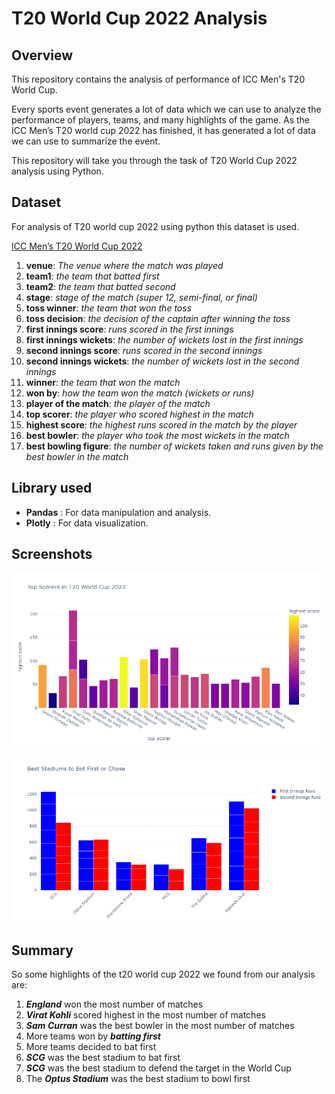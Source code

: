 # T20 World Cup 2022 Analysis

## Overview
This repository contains the analysis of performance of ICC Men's T20 World Cup.

Every sports event generates a lot of data which we can use to analyze the performance of players, teams, and many highlights of the game. As the ICC Men’s T20 world cup 2022 has finished, it has generated a lot of data we can use to summarize the event. 

This repository will take you through the task of T20 World Cup 2022 analysis using Python.

## Dataset
For analysis of T20 world cup 2022 using python this dataset is used.

[ICC Men’s T20 World Cup 2022](https://www.kaggle.com/datasets/amirmotefaker/icc-mens-t20-world-cup-2022-dataset)

1. **venue**: _The venue where the match was played_
2. **team1**: _the team that batted first_
3. **team2**: _the team that batted second_
4. **stage**: _stage of the match (super 12, semi-final, or final)_
5. **toss winner**: _the team that won the toss_
6. **toss decision**: _the decision of the captain after winning the toss_
7. **first innings score**: _runs scored in the first innings_
8. **first innings wickets**: _the number of wickets lost in the first innings_
9. **second innings score**: _runs scored in the second innings_
10. **second innings wickets**: _the number of wickets lost in the second innings_
11. **winner**: _the team that won the match_
12. **won by**: _how the team won the match (wickets or runs)_
13. **player of the match**: _the player of the match_
14. **top scorer**: _the player who scored highest in the match_
15. **highest score**: _the highest runs scored in the match by the player_
16. **best bowler**: _the player who took the most wickets in the match_
17. **best bowling figure**: _the number of wickets taken and runs given by the best bowler in the match_

## Library used
- **Pandas** : For data manipulation and analysis.
- **Plotly** : For data visualization.

## Screenshots

![Top Scorer](https://github.com/koladiyadhruvin/T20-World-Cup-Analysis-using-Python/blob/main/top%20scorer.png)

![Bat First or Second by Venue](https://github.com/koladiyadhruvin/T20-World-Cup-Analysis-using-Python/blob/main/bat%20first-second%20by%20venue.png)

## Summary


So some highlights of the t20 world cup 2022 we found from our analysis are:

1. ***England*** won the most number of matches
2. ***Virat Kohli*** scored highest in the most number of matches
3. ***Sam Curran*** was the best bowler in the most number of matches
4. More teams won by ***batting first***
5. More teams decided to bat first
6. ***SCG*** was the best stadium to bat first
7. ***SCG*** was the best stadium to defend the target in the World Cup
8. The ***Optus Stadium*** was the best stadium to bowl first
